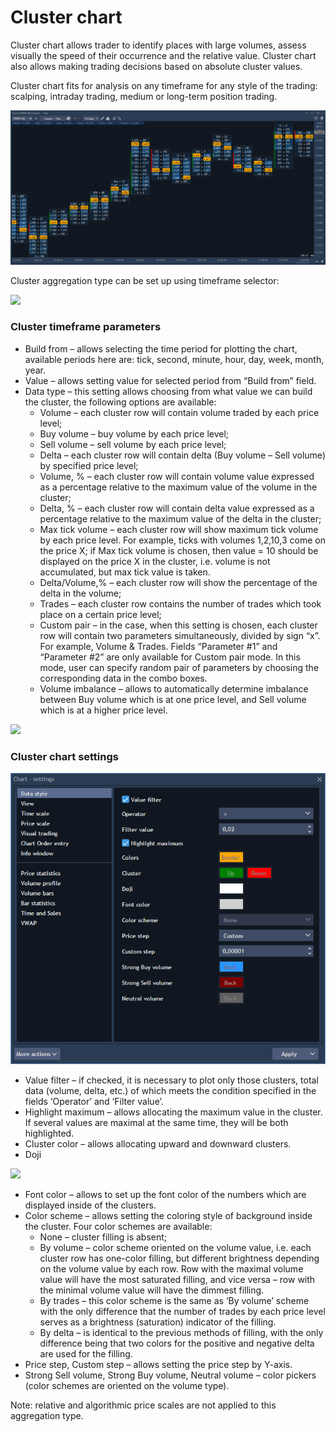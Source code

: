 # Cluster chart

Cluster chart allows trader to identify places with large volumes, assess visually the speed of their occurrence and the relative value. Cluster chart also allows making trading decisions based on absolute cluster values.

Cluster chart fits for analysis on any timeframe for any style of the trading: scalping, intraday trading, medium or long-term position trading.

![](../../../../.gitbook/assets/10%20%283%29.png)


Cluster aggregation type can be set up using timeframe selector:

![](../../../../.gitbook/assets/11%20%281%29.png)

### **Cluster timeframe parameters**

* Build from – allows selecting the time period for plotting the chart, available periods here are: tick, second, minute, hour, day, week, month, year.
* Value – allows setting value for selected period from “Build from” field.
* Data type – this setting allows choosing from what value we can build the cluster, the following options are available:
  * Volume – each cluster row will contain volume traded by each price level;
  * Buy volume – buy volume by each price level;
  * Sell volume – sell volume by each price level;
  * Delta – each cluster row will contain delta \(Buy volume – Sell volume\) by specified price level;
  * Volume, % – each cluster row will contain volume value expressed as a percentage relative to the maximum value of the volume in the cluster;
  * Delta, % – each cluster row will contain delta value expressed as a percentage relative to the maximum value of the delta in the cluster;
  * Max tick volume – each cluster row will show maximum tick volume by each price level. For example, ticks with volumes 1,2,10,3 come on the price X; if Max tick volume is chosen, then value = 10 should be displayed on the price X in the cluster, i.e. volume is not accumulated, but max tick value is taken.
  * Delta/Volume,% – each cluster row will show the percentage of the delta in the volume;
  * Trades – each cluster row contains the number of trades which took place on a certain price level;
  * Custom pair – in the case, when this setting is chosen, each cluster row will contain two parameters simultaneously, divided by sign “x”. For example, Volume & Trades. Fields “Parameter \#1” and “Parameter \#2” are only available for Custom pair mode. In this mode, user can specify random pair of parameters by choosing the corresponding data in the combo boxes.
  *  Volume imbalance – allows to automatically determine imbalance between Buy volume which is at one price level, and Sell volume which is at a higher price level. 

![](../../../../.gitbook/assets/12%20%284%29.png)

### Cluster chart settings

![](../../../../.gitbook/assets/screenshot_3%20%283%29.png)

* Value filter – if checked, it is necessary to plot only those clusters, total data \(volume, delta, etc.\) of which meets the condition specified in the fields ‘Operator’ and ‘Filter value’.
* Highlight maximum – allows allocating the maximum value in the cluster. If several values are maximal at the same time, they will be both highlighted.
* Cluster color – allows allocating upward and downward clusters.
* Doji

![](../../../../.gitbook/assets/up-down-cluster.jpg)

* Font color – allows to set up the font color of the numbers which are displayed inside of the clusters.
* Color scheme – allows setting the coloring style of background inside the cluster. Four color schemes are available:
  * None – cluster filling is absent;
  * By volume – color scheme oriented on the volume value, i.e. each cluster row has one-color filling, but different brightness depending on the volume value by each row. Row with the maximal volume value will have the most saturated filling, and vice versa – row with the minimal volume value will have the dimmest filling.
  * By trades – this color scheme is the same as ‘By volume’ scheme with the only difference that the number of trades by each price level serves as a brightness \(saturation\) indicator of the filling.
  * By delta – is identical to the previous methods of filling, with the only difference being that two colors for the positive and negative delta are used for the filling.
* Price step, Custom step – allows setting the price step by Y-axis.
* Strong Sell volume, Strong Buy volume, Neutral volume – color pickers \(color schemes are oriented on the volume type\).

Note: relative and algorithmic price scales are not applied to this aggregation type.

